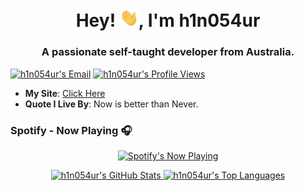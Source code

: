 <h1 align="center">Hey! <img src="https://raw.githubusercontent.com/h1n054ur/h1n054ur/master/Hey.gif" width="30px">, I'm h1n054ur</h1>
<h3 align="center">A passionate self-taught developer from Australia.</h3>

<p align="left">
  <a target="_blank" href="https://mailhide.io/e/sMrBCPXY"><img src="https://img.shields.io/badge/Email-Reveal-2a8?&logo=gmail&logoColor=white" alt="h1n054ur's Email" /></a>
  <a target="_blank" href="https://github.com/obsimad"><img src="https://komarev.com/ghpvc/?username=h1n054ur&label=Profile%20Views" alt="h1n054ur's Profile Views" /></a>
</p>

<ul>
  <li><b>My Site</b>: <a target="_blank" href="https://haniumer.com/">Click Here</a></li>
  <li><b>Quote I Live By</b>: Now is better than Never.</li>
</ul>


<h3> Spotify - Now Playing 🎧</h3>
<p align="center">
  <a target="_blank" href="https://open.spotify.com/user/4k60x76rkda4xerg0g7m3cqcy"><img src="https://obsimad-github.vercel.app/api/spotify" alt="Spotify's Now Playing" width="350" /></a>
</p>


<p align="center">
  <a target="_blank" href="https://github.com/h1n054ur">
    <img height="150em" src="https://github-readme-stats.vercel.app/api?username=h1n054ur&show_icons=true&include_all_commits=true&count_private=true&hide_border=true&theme=blueberry" alt="h1n054ur's GitHub Stats" /> 
    <img height="150em" src="https://github-readme-stats.vercel.app/api/top-langs/?username=h1n054ur&layout=compact&hide_border=true&theme=blueberry" alt="h1n054ur's Top Languages" />
  </a>
</p>
